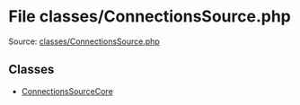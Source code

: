 File classes/ConnectionsSource.php
=========

Source: [classes/ConnectionsSource.php](https://github.com/PrestaShop/PrestaShop/blob/1.6.0.4/classes/ConnectionsSource.php)


Classes
-------

* [ConnectionsSourceCore](class.ConnectionsSourceCore.md)

